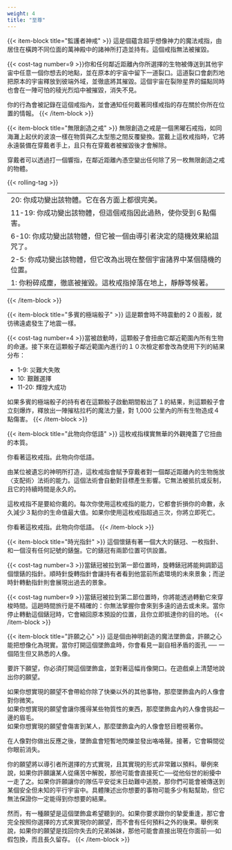 ```yaml
---
weight: 4
title: "至尊"
---
```

{{< item-block title="監護者神戒" >}}
這是個蘊含超乎想像神力的魔法戒指，由居住在橫跨不同位面的萬神殿中的諸神所打造並持有。這個戒指無法被摧毀。

{{< cost-tag number=9 >}}你和任何鄰近距離內你所選擇的生物被傳送到其他宇宙中任意一個你想去的地點，並在原本的宇宙中留下一道裂口。這道裂口會劇烈地把原本的宇宙釋放到彼端外域，並徹底將其摧毀。這個宇宙在裂隙星界的錨點同時也會在一陣可怕的稜光烈焰中被摧毀，消失不見。

你的行為會被記錄在這個戒指內，並會通知任何戴著同樣戒指的存在關於你所在位置的情報。
{{< /item-block >}}

{{< item-block title="無限創造之戒" >}}
無限創造之戒是一個黑曜石戒指，如同海灘上起伏的波浪一樣在物質與乙太型態之間反覆變換。當戴上這枚戒指時，它將永遠裝備在穿戴者手上，且只有在穿戴者被摧毀後才會解除。

穿戴者可以透過打一個響指，在鄰近距離內憑空變出任何除了另一枚無限創造之戒的物體。

{{< rolling-tag >}}

||
| :-- |
| 20: 你成功變出該物體。它在各方面上都很完美。|
| 11-19: 你成功變出該物體，但這個戒指因此過熱，使你受到６點傷害。|
| 6-10: 你成功變出該物體，但它被一個由導引者決定的隨機效果給詛咒了。|
| 2-5: 你成功變出該物體，但它改為出現在整個宇宙諸界中某個隨機的位置。|
| 1: 你粉碎成塵，徹底被摧毀。這枚戒指掉落在地上，靜靜等候著。|
{{< /item-block >}}

{{< item-block title="多賓的極端骰子" >}}
這是顆會時不時震動的２０面骰，就彷彿遠處發生了地震一樣。

{{< cost-tag number=4 >}}當被啟動時，這顆骰子會扭曲它鄰近範圍內所有生物的命運。接下來在這顆骰子鄰近範圍內進行的１０次檢定都會改為使用下列的結果分布：

- 1-9: 災難大失敗
- 10: 艱難選擇
- 11-20: 輝煌大成功

如果多賓的極端骰子的持有者在這顆骰子啟動期間骰出了１的結果，則這顆骰子會立刻爆炸，釋放出一陣摧枯拉朽的魔法力量，對 1,000 公里內的所有生物造成４點傷害。
{{< /item-block >}}

{{< item-block title="此物向你低語" >}}
這枚戒指樸實無華的外觀掩蓋了它扭曲的本質。

你看著這枚戒指。此物向你低語。

由某位被遺忘的神明所打造，這枚戒指會賦予穿戴者對一個鄰近距離內的生物施放〈支配術〉法術的能力。這個法術會自動對目標產生影響。它無法被抵抗或反制，且它的持續時間是永久的。

這枚戒指不是要給你戴的。每次你使用這枚戒指的能力，它都會折損你的命數，永久減少３點你的生命值最大值。如果你使用這枚戒指超過三次，你將立即死亡。

你看著這枚戒指。此物向你低語。
{{< /item-block >}}

{{< item-block title="時光指針" >}}
這個懷錶有著一個大大的錶冠、一枚指針、和一個沒有任何記號的錶盤。它的錶冠有兩節位置可供設置。

{{< cost-tag number=3 >}}當錶冠被拉到第一節位置時，旋轉錶冠將能夠調節這個懷錶的指針。順時針旋轉指針會讓持有者看到他當前所處環境的未來景象；而逆時針轉動指針則會展現出過去的景象。<p>
{{< cost-tag number=9 >}}當錶冠被拉到第二節位置時，你將能透過轉動它來穿梭時間。這趟時間旅行是不精確的：你無法掌握你會來到多遠的過去或未來。當你停止轉動這個錶冠時，它會縮回原本預設的位置，且你立即抵達你的目的地。
{{< /item-block >}}

{{< item-block title="許願之心" >}}
這是個由神明創造的魔法墜飾盒，許願之心能把想像化為現實。當你打開這個墜飾盒時，你會看見一副自相矛盾的面孔 ── 一個陌生但又熟悉的人像。

要許下願望，你必須打開這個墜飾盒，並對著這幅肖像開口。在遊戲桌上清楚地說出你的願望。

如果你想實現的願望不會帶給你除了快樂以外的其他事物，那麼墜飾盒內的人像會對你微笑。<br/>
如果你想實現的願望會讓你獲得某些物質性的東西，那麼墜飾盒內的人像會挑起一邊的眉毛。<br/>
如果你想實現的願望會傷害到某人，那麼墜飾盒內的人像會怒目瞪視著你。

在人像對你做出反應之後，墜飾盒會短暫地閃爍並發出咯咯聲。接著，它會瞬間從你眼前消失。

你的願望將以導引者所選擇的方式實現，且其實現的形式非常難以預料。舉例來說，如果你許願讓某人從痛苦中解脫，那他可能會直接死亡──從他俗世的紛擾中一走了之。如果你許願讓你的隊伍平安從末日劫難中逃脫，那你們可能會被傳送到某個安全但未知的平行宇宙中。具體陳述出你想要的事物可能多少有點幫助，但它無法保證你一定能得到你想要的結果。

然而，有一種願望是這個墜飾盒希望聽到的。如果你要求跟你的摯愛重逢，那它會完全按照你選擇的方式來實現你的願望，而不會有任何預料之外的後果。舉例來說，如果你的願望是找回你失去的兄弟姊妹，那他可能會直接出現在你面前──如假包換，而且長久留存。
{{< /item-block >}}

